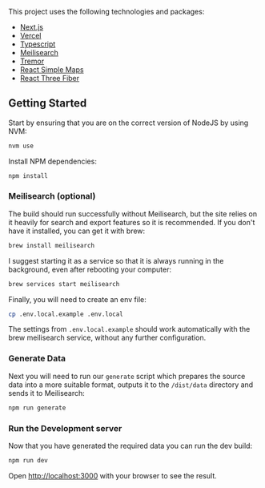 This project uses the following technologies and packages:

- [Next.js](https://nextjs.org/)
- [Vercel](https://vercel.com)
- [Typescript](https://www.typescriptlang.org/)
- [Meilisearch](https://www.meilisearch.com/)
- [Tremor](https://www.tremor.so/)
- [React Simple Maps](https://www.react-simple-maps.io/)
- [React Three Fiber](https://docs.pmnd.rs/react-three-fiber/getting-started/introduction)

## Getting Started

Start by ensuring that you are on the correct version of NodeJS by using NVM:

```bash
nvm use
```

Install NPM dependencies:

```bash
npm install
```

### Meilisearch (optional)

The build should run successfully without Meilisearch, but the site relies on it heavily for search and export features so it is recommended. If you don't have it installed, you can get it with brew:

```bash
brew install meilisearch
```

I suggest starting it as a service so that it is always running in the background, even after rebooting your computer:

```bash
brew services start meilisearch
```

Finally, you will need to create an env file:

```bash
cp .env.local.example .env.local
```

The settings from `.env.local.example` should work automatically with the brew meilisearch service, without any further configuration.

### Generate Data

Next you will need to run our `generate` script which prepares the source data into a more suitable format, outputs it to the `/dist/data` directory and sends it to Meilisearch:

```bash
npm run generate
```

### Run the Development server

Now that you have generated the required data you can run the dev build:

```bash
npm run dev
```

Open [http://localhost:3000](http://localhost:3000) with your browser to see the result.
